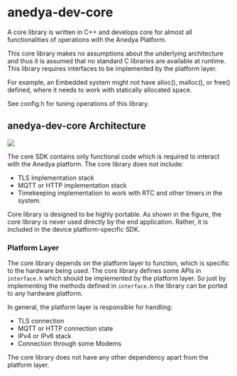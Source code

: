 # anedya-dev-core
A core library is written in C++ and develops core for almost all functionalities of operations with the Anedya Platform.

This core library makes no assumptions about the underlying architecture and thus it is assumed that no standard C libraries are 
available at runtime. This library requires interfaces to be implemented by the platform layer.

For example, an Embedded system might not have alloc(), malloc(), or free() defined, where it needs to work with statically allocated space.

See config.h for tuning operations of this library.

## anedya-dev-core Architecture

![](/docs/res/Anedya_core_concept.png)

The core SDK contains only functional code which is required to interact with the Anedya platform. The core library does not include:
- TLS Implementation stack
- MQTT or HTTP implementation stack
- Timekeeping implementation to work with RTC and other timers in the system.

Core library is designed to be highly portable. As shown in the figure, the core library is never used directly by the end application.
Rather, it is included in the device platform-specific SDK. 

### Platform Layer

The core library depends on the platform layer to function, which is specific to the hardware being used. The core library defines some APIs
in `interface.h` which should be implemented by the platform layer. So just by implementing the methods defined in `interface.h` the library can be
ported to any hardware platform.

In general, the platform layer is responsible for handling:
- TLS connection
- MQTT or HTTP connection state
- IPv4 or IPv6 stack
- Connection through some Modems

The core library does not have any other dependency apart from the platform layer.